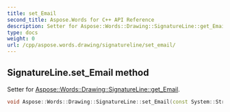```yaml
---
title: set_Email
second_title: Aspose.Words for C++ API Reference
description: Setter for Aspose::Words::Drawing::SignatureLine::get_Email. 
type: docs
weight: 0
url: /cpp/aspose.words.drawing/signatureline/set_email/
---
```

## SignatureLine.set_Email method


Setter for [Aspose::Words::Drawing::SignatureLine::get_Email](./get_email/).

```cpp
void Aspose::Words::Drawing::SignatureLine::set_Email(const System::String &value)
```

